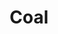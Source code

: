 ---
title: Coal
longTitle: 'Coal'
tags:
- gccommon
broaderTerm:
- "[[Minerals]]"
french:
- "[[Charbon]]"
usedFor:
- "[[Bituminous coal]]"
---